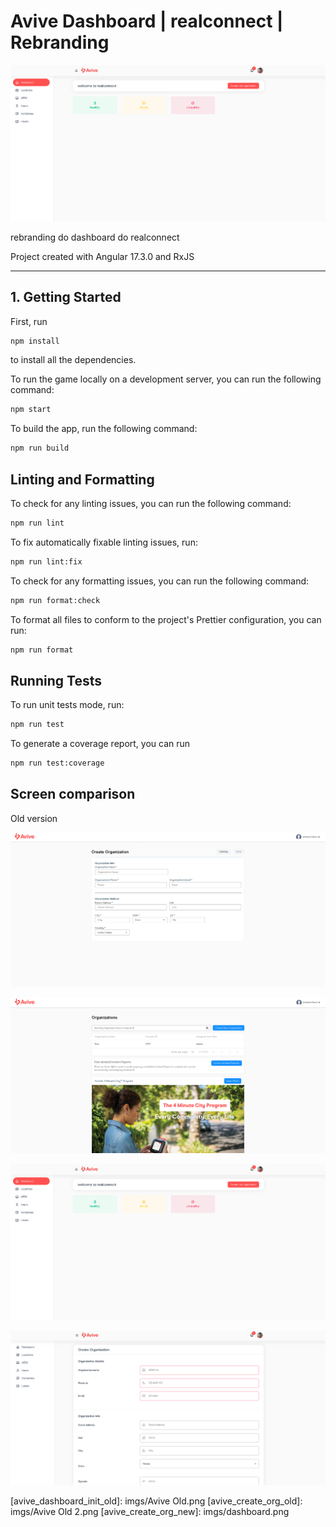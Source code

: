 # Avive Dashboard | realconnect | Rebranding

<p align="center">
  <img alt="realconnect Rebranding " src="imgs/dashboard.png">
</p>

rebranding do dashboard do realconnect


Project created with Angular 17.3.0 and RxJS


---

## 1. Getting Started

First, run

```sh
npm install
```

to install all the dependencies.

To run the game locally on a development server, you can run the following
command:

```sh
npm start
```

To build the app, run the following command:

```sh
npm run build
```

## Linting and Formatting

To check for any linting issues, you can run the following command:

```sh
npm run lint
```

To fix automatically fixable linting issues, run:

```sh
npm run lint:fix
```

To check for any formatting issues, you can run the following command:

```sh
npm run format:check
```

To format all files to conform to the project's Prettier configuration, you can
run:

```sh
npm run format
```

## Running Tests

To run unit tests mode, run:

```sh
npm run test
```

To generate a coverage report, you can run

```sh
npm run test:coverage
```

## Screen comparison

Old version

<p align="center">
  <img alt="Dashboard init old" src="imgs/Avive Old.png">
</p>


<p align="center">
  <img alt="Dashboard create org old" src="imgs/Avive Old 2.png">
</p>


<p align="center">
  <img alt="Dashboard new" src="imgs/dashboard.png">
</p>


<p align="center">
  <img alt="Create org" src="imgs/organization.png">
</p>


[avive_dashboard]: imgs/organization.png
[avive_dashboard_init_old]: imgs/Avive Old.png
[avive_create_org_old]: imgs/Avive Old 2.png
[avive_create_org_new]: imgs/dashboard.png